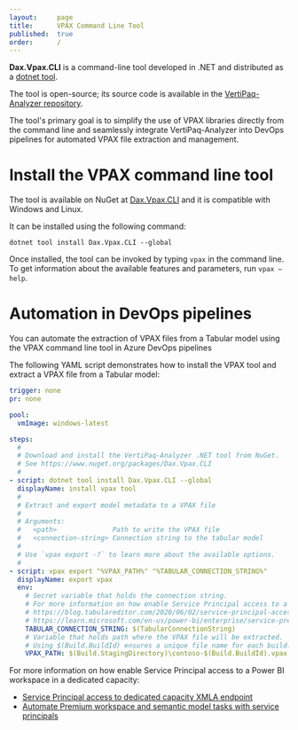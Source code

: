 ```yaml
---
layout:     page
title:      VPAX Command Line Tool
published:  true
order:      /
---
```

**Dax.Vpax.CLI** is a command-line tool developed in .NET and distributed as a [dotnet tool](https://learn.microsoft.com/en-us/dotnet/core/tools/global-tools).

The tool is open-source; its source code is available in the [VertiPaq-Analyzer repository](https://github.com/sql-bi/vertiPaq-Analyzer/).

The tool's primary goal is to simplify the use of VPAX libraries directly from the command line and seamlessly integrate VertiPaq-Analyzer into DevOps pipelines for automated VPAX file extraction and management.

# Install the VPAX command line tool
The tool is available on NuGet at [Dax.Vpax.CLI](https://www.nuget.org/packages/Dax.Vpax.CLI) and it is compatible with Windows and Linux.

It can be installed using the following command:
```
dotnet tool install Dax.Vpax.CLI --global
```
Once installed, the tool can be invoked by typing ```vpax``` in the command line. To get information about the available features and parameters, run ```vpax –help```.

# Automation in DevOps pipelines
You can automate the extraction of VPAX files from a Tabular model using the VPAX command line tool in Azure DevOps pipelines

The following YAML script demonstrates how to install the VPAX tool and extract a VPAX file from a Tabular model:

```YAML
trigger: none
pr: none

pool:
  vmImage: windows-latest

steps:
  #
  # Download and install the VertiPaq-Analyzer .NET tool from NuGet.
  # See https://www.nuget.org/packages/Dax.Vpax.CLI
  #
- script: dotnet tool install Dax.Vpax.CLI --global
  displayName: install vpax tool
  #
  # Extract and export model metadata to a VPAX file
  #
  # Arguments:
  #   <path>              Path to write the VPAX file
  #   <connection-string> Connection string to the tabular model
  #
  # Use `vpax export -?` to learn more about the available options.
  #
- script: vpax export "%VPAX_PATH%" "%TABULAR_CONNECTION_STRING%"
  displayName: export vpax
  env:
    # Secret variable that holds the connection string.
    # For more information on how enable Service Principal access to a Power BI workspace in dedicated capacity see the link below.
    # https://blog.tabulareditor.com/2020/06/02/service-principal-access-to-dedicated-capacity-xmla-endpoint
    # https://learn.microsoft.com/en-us/power-bi/enterprise/service-premium-service-principal
    TABULAR_CONNECTION_STRING: $(TabularConnectionString)		
    # Variable that holds path where the VPAX file will be extracted.
    # Using $(Build.BuildId) ensures a unique file name for each build.
    VPAX_PATH: $(Build.StagingDirectory)\contoso-$(Build.BuildId).vpax
```

For more information on how enable Service Principal access to a Power BI workspace in a dedicated capacity:
- [Service Principal access to dedicated capacity XMLA endpoint](https://blog.tabulareditor.com/2020/06/02/service-principal-access-to-dedicated-capacity-xmla-endpoint)
- [Automate Premium workspace and semantic model tasks with service principals](https://learn.microsoft.com/en-us/power-bi/enterprise/service-premium-service-principal)